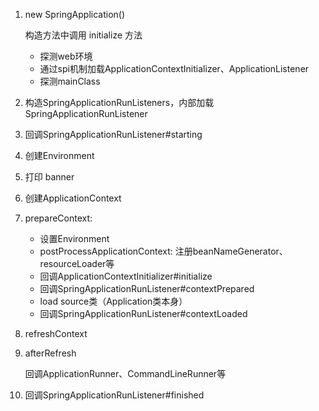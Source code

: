 1. new SpringApplication()

   构造方法中调用 initialize 方法

   * 探测web环境
   * 通过spi机制加载ApplicationContextInitializer、ApplicationListener
   * 探测mainClass

2. 构造SpringApplicationRunListeners，内部加载SpringApplicationRunListener

3. 回调SpringApplicationRunListener#starting

4. 创建Environment

5. 打印 banner

6. 创建ApplicationContext 

7. prepareContext:

   * 设置Environment
   * postProcessApplicationContext: 注册beanNameGenerator、resourceLoader等
   * 回调ApplicationContextInitializer#initialize
   * 回调SpringApplicationRunListener#contextPrepared
   * load source类（Application类本身）
   * 回调SpringApplicationRunListener#contextLoaded

8. refreshContext

9. afterRefresh

   回调ApplicationRunner、CommandLineRunner等

10. 回调SpringApplicationRunListener#finished

